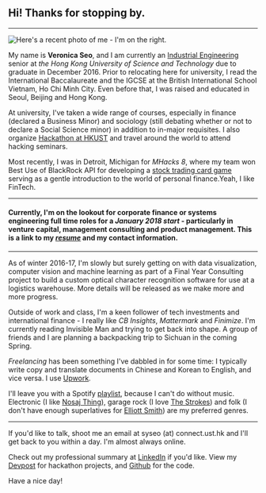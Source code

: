 ## Hi! Thanks for stopping by.

---

![Here's a recent photo of me - I'm on the right.](/Users/veronicaseo/veronicasyseo.github.io/wilbynprof.jpeg "Corporate Finance Fall 2016")


My name is **Veronica Seo**, and I am currently an [Industrial Engineering](https://ielm.ust.hk/eng/index.php) senior at *the Hong Kong University of Science and Technology* due to graduate in December 2016. Prior to relocating here for university, I read the International Baccalaureate and the IGCSE at the British International School Vietnam, Ho Chi Minh City. Even before that, I was raised and educated in Seoul, Beijing and Hong Kong.


At university, I've taken a wide range of courses, especially in finance (declared a Business Minor) and sociology (still debating whether or not to declare a Social Science minor) in addition to in-major requisites. I also organize [Hackathon at HKUST](https://hack.ust.hk) and travel around the world to attend hacking seminars.


Most recently, I was in Detroit, Michigan for *MHacks 8*, where my team won Best Use of BlackRock API for developing a [stock trading card game](https://devpost.com/software/cards-against-aladdin) serving as a gentle introduction to the world of personal finance.Yeah, I like FinTech.

---

#### **Currently, I'm on the lookout for corporate finance or systems engineering full time roles for a *January 2018 start* - particularly in venture capital, management consulting and product management. This is a link to my [*resume*](https://drive.google.com/open?id=0B-Zp9ItZycBFZERUeWdma0lGVVE) and my contact information.**

---

As of winter 2016-17, I'm slowly but surely getting on with data visualization, computer vision and machine learning as part of a Final Year Consulting project to build a custom optical character recognition software for use at a logistics warehouse. More details will be released as we make more and more progress.


Outside of work and class, I'm a keen follower of tech investments and international finance - I really like *CB Insights*, *Mattermark* and *Finimize*. I'm currently reading Invisible Man and trying to get back into shape. A group of friends and I are planning a backpacking trip to Sichuan in the coming Spring.


*Freelancing* has been something I've dabbled in for some time: I typically write copy and translate documents in Chinese and Korean to English, and vice versa. I use [Upwork](https://www.upwork.com/freelancers/~016051e2419194c433).


I'll leave you with a Spotify [playlist](https://open.spotify.com/user/22haigo43j4sbwo2nmwmjmbsi/playlist/3uipThQeqyF8GFycFKE5Xp), because I can't do without music. Electronic (I like [Nosaj Thing](https://www.youtube.com/watch?v=mNe3MvJzTyk)), garage rock (I love [The Strokes](https://www.youtube.com/watch?v=_l09H-3zzgA)) and folk (I don't have enough superlatives for [Elliott Smith](https://www.youtube.com/watch?v=p4cJv6s_Yjw)) are my preferred genres.


---


If you'd like to talk, shoot me an email at syseo (at) connect.ust.hk and I'll get back to you within a day. I'm almost always online.

Check out my professional summary at [LinkedIn](https://linkedin.com/in/veronicasyseo) if you'd like. View my [Devpost](https://devpost.com/veronicaseo) for hackathon projects, and [Github](https://github.com/veronicasyseo) for the code. 


Have a nice day!